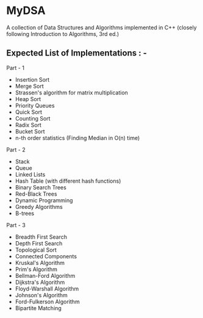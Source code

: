 # MyDSA
A collection of Data Structures and Algorithms implemented in C++ (closely following Introduction to Algorithms, 3rd ed.)

## Expected List of Implementations : - 
Part - 1
* Insertion Sort
* Merge Sort
* Strassen's algorithm for matrix multiplication
* Heap Sort
* Priority Queues
* Quick Sort 
* Counting Sort
* Radix Sort
* Bucket Sort
* n-th order statistics (Finding Median in O(n) time)

Part - 2
* Stack
* Queue
* Linked Lists 
* Hash Table (with different hash functions)
* Binary Search Trees
* Red-Black Trees
* Dynamic Programming 
* Greedy Algorithms
* B-trees

Part - 3
* Breadth First Search 
* Depth First Search
* Topological Sort
* Connected Components 
* Kruskal's Algorithm
* Prim's Algorithm
* Bellman-Ford Algorithm
* Dijkstra's Algorithm
* Floyd-Warshall Algorithm
* Johnson's Algorithm
* Ford-Fulkerson Algorithm
* Bipartite Matching

